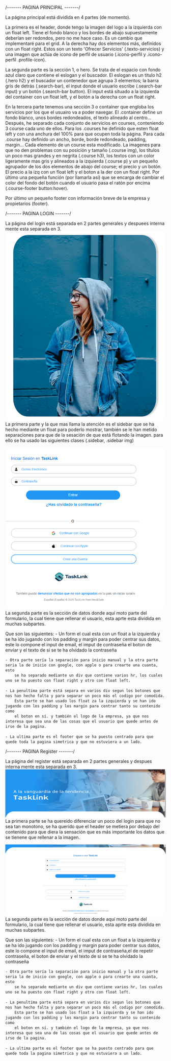 /------- PAGINA PRINCIPAL -------/

La página principal está dividida en 4 partes (de momento).

La primera es el header, donde tengo la imagen del logo a la izquierda con un float left. Tiene el fondo blanco y
los bordes de abajo supuestamente deberían ser redondos, pero no me hace caso. Es un cambio que implementaré para el grid.
A la derecha hay dos elementos más, definidos con un float right. Estos son un texto 'Ofrecer Servicios' (.texto-servicios) y
una imagen que actúa de icono de perfil de usuario (.icono-perfil y .icono-perfil .profile-icon).

La segunda parte es la sección 1, o hero. Se trata de el espacio con fondo azul claro que contiene el eslogan y el buscador.
El eslogan es un titulo h2 (.hero h2) y el buscador un contenedor que agrupa 3 elementos; la barra gris de detrás (.search-bar), el input
donde el usuario escribe (.search-bar input) y un botón (.search-bar button). El input está situado a la izquierda del container con un
float left, y el botón a la derecha con un float right.

En la tercera parte tenemos una sección 3 o container que engloba los servicios por los que el usuairo va a poder navegar.
El .container define un fondo blanco, unos bordes redondeados, el texto alineado al centro... Después, he separado cada conjunto de servicios
en courses, conteniendo 3 course cada uno de ellos. Para los .courses he definido que esten float left y con una anchura del 100% para que ocupen
toda la página. Para cada .course hay definido un ancho, borde, borde redondeado, padding, margin... Cada elemento de un course esta modificado.
La imagenes para que no den problemas con su posición y tamaño (.course img), los títulos un poco mas grandes y en negrita (.course h3), los textos
con un color ligeramente mas gris y alineados a la izquierda (.course p) y un pequeño agrupador de los dos elementos de abajo del course; el precio
y un botón. El precio a la izq con un float left y el boton a la der con un float right. Por último una pequeña función (por llamarla así) que se
encarga de cambiar el color del fondo del botón cuando el usuario pasa el ratón por encima (.course-footer button:hover).

Por último un pequeño footer con información breve de la empresa y propietarios (footer).

/------- PAGINA LOGIN -------/

La página del login está separada en 2 partes generales y despuees interna mente esta separada en 3.
![alt text](image-1.png)
La primera parte y la que mas llama la atención es el sidebar que se ha hecho mediante un float para poderlo mostrar,
también se le han metido separaciones para que de la sesación de que está flotando la imagen. para ello se ha usado
las siguientes clases (.sidebar, .sidebar img)

![alt text](image.png)
La segunda parte es la sección de datos donde aquí moto parte del formulario, la cual tiene que rellenar el usuario, esta aprte esta dividida en
muchas subpartes.

Que son las siguientes: - Un form el cual esta con un float a la izquierda y se ha ido jugando con los padding y margin para poder centrar sus datos, este lo compone
el input de email, el imput de contraseña el boton de enviar y el texto de si se te ha olvidado la contraseña

    - Otra parte sería la separación para inicio manual y la otra parte seria la de inicio con google, con apple o para crearte una cuanta, esto
        se ha separado mediante un div que contiene varios hr, los cuales uno se ha puesto con float right y otro con float left.

    - La penultima parte está separa en varios div segun los botones que nos han hecho falta y para separar un poco más el codigo por comodida.
        Esta parte se han usado los float za la izquierda y se han ido jugando con los padding y los margin para centrar tanto su contenido como
        el boton en sí. y también el logo de la empresa, ya que nos interesa que sea una de las cosas que el usuario que quede antes de irse de la pagina.

    - La ultima parte es el footer que se ha puesto centrado para que quede toda la pagina simetrica y que no estuviera a un lado.


/------- PAGINA Register -------/

La página del register está separada en 2 partes generales y despues interna mente esta separada en 3.
![alt text](image-2.png)
La primera parte se ha quereido diferenciar un poco del login para que no sea tan monotono, se ha querido 
que el header se metiera por debajo del contenido para que diera la sensación que es más importante los datos que se tienene que rellenar
a la imagen.

![alt text](image-3.png)
La segunda parte es la sección de datos donde aquí moto parte del formulario, la cual tiene que rellenar el usuario, esta aprte esta dividida en
muchas subpartes.

Que son las siguientes: - Un form el cual esta con un float a la izquierda y se ha ido jugando con los padding y margin para poder centrar sus datos, este lo compone
el input de email, el imput de contraseña,el de repetir contraseña, el boton de enviar y el texto de si se te ha olvidado la contraseña

    - Otra parte sería la separación para inicio manual y la otra parte seria la de inicio con google, con apple o para crearte una cuanta, esto
        se ha separado mediante un div que contiene varios hr, los cuales uno se ha puesto con float right y otro con float left.

    - La penultima parte está separa en varios div segun los botones que nos han hecho falta y para separar un poco más el codigo por comodida.
        Esta parte se han usado los float a la izquierda y se han ido jugando con los padding y los margin para centrar tanto su contenido como
        el boton en sí. y también el logo de la empresa, ya que nos interesa que sea una de las cosas que el usuario que quede antes de irse de la pagina.

    - La ultima parte es el footer que se ha puesto centrado para que quede toda la pagina simetrica y que no estuviera a un lado.
